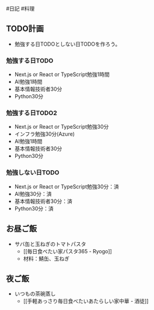#日記 #料理 

## TODO計画
- 勉強する日TODOとしない日TODOを作ろう。
### 勉強する日TODO
- Next.js or React or TypeScript勉強1時間
- AI勉強1時間
- 基本情報技術者30分
- Python30分
### 勉強する日TODO2
- Next.js or React or TypeScript勉強30分
- インフラ勉強30分(Azure)
- AI勉強1時間
- 基本情報技術者30分
- Python30分
### 勉強しない日TODO
- Next.js or React or TypeScript勉強30分：済
- AI勉強30分：済
- 基本情報技術者30分：済
- Python30分：済


## お昼ご飯
- サバ缶と玉ねぎのトマトパスタ
	- [[毎日食べたい家パスタ365 - Ryogo]]
	- 材料：鯖缶、玉ねぎ

## 夜ご飯
- いつもの茶碗蒸し
	- [[手軽あっさり毎日食べたいあたらしい家中華 - 酒徒]]